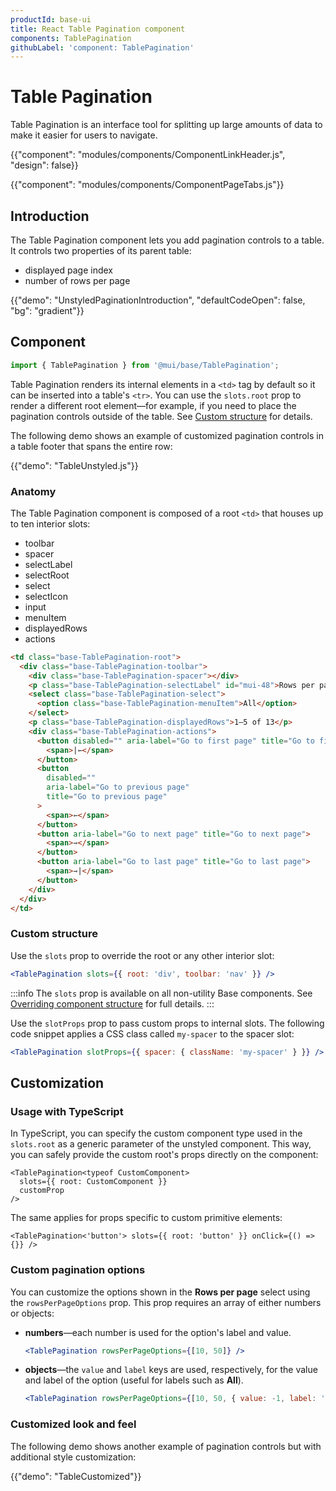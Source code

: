 ```yaml
---
productId: base-ui
title: React Table Pagination component
components: TablePagination
githubLabel: 'component: TablePagination'
---
```


# Table Pagination

<p class="description">Table Pagination is an interface tool for splitting up large amounts of data to make it easier for users to navigate.</p>

{{"component": "modules/components/ComponentLinkHeader.js", "design": false}}

{{"component": "modules/components/ComponentPageTabs.js"}}

## Introduction

The Table Pagination component lets you add pagination controls to a table.
It controls two properties of its parent table:

- displayed page index
- number of rows per page

{{"demo": "UnstyledPaginationIntroduction", "defaultCodeOpen": false, "bg": "gradient"}}

## Component

```jsx
import { TablePagination } from '@mui/base/TablePagination';
```

Table Pagination renders its internal elements in a `<td>` tag by default so it can be inserted into a table's `<tr>`.
You can use the `slots.root` prop to render a different root element—for example, if you need to place the pagination controls outside of the table.
See [Custom structure](#custom-structure) for details.

The following demo shows an example of customized pagination controls in a table footer that spans the entire row:

{{"demo": "TableUnstyled.js"}}

### Anatomy

The Table Pagination component is composed of a root `<td>` that houses up to ten interior slots:

- toolbar
- spacer
- selectLabel
- selectRoot
- select
- selectIcon
- input
- menuItem
- displayedRows
- actions

```html
<td class="base-TablePagination-root">
  <div class="base-TablePagination-toolbar">
    <div class="base-TablePagination-spacer"></div>
    <p class="base-TablePagination-selectLabel" id="mui-48">Rows per page:</p>
    <select class="base-TablePagination-select">
      <option class="base-TablePagination-menuItem">All</option>
    </select>
    <p class="base-TablePagination-displayedRows">1–5 of 13</p>
    <div class="base-TablePagination-actions">
      <button disabled="" aria-label="Go to first page" title="Go to first page">
        <span>|⇽</span>
      </button>
      <button
        disabled=""
        aria-label="Go to previous page"
        title="Go to previous page"
      >
        <span>⇽</span>
      </button>
      <button aria-label="Go to next page" title="Go to next page">
        <span>⇾</span>
      </button>
      <button aria-label="Go to last page" title="Go to last page">
        <span>⇾|</span>
      </button>
    </div>
  </div>
</td>
```

### Custom structure

Use the `slots` prop to override the root or any other interior slot:

```jsx
<TablePagination slots={{ root: 'div', toolbar: 'nav' }} />
```

:::info
The `slots` prop is available on all non-utility Base components.
See [Overriding component structure](/base-ui/guides/overriding-component-structure/) for full details.
:::

Use the `slotProps` prop to pass custom props to internal slots.
The following code snippet applies a CSS class called `my-spacer` to the spacer slot:

```jsx
<TablePagination slotProps={{ spacer: { className: 'my-spacer' } }} />
```

## Customization

### Usage with TypeScript

In TypeScript, you can specify the custom component type used in the `slots.root` as a generic parameter of the unstyled component.
This way, you can safely provide the custom root's props directly on the component:

```tsx
<TablePagination<typeof CustomComponent>
  slots={{ root: CustomComponent }}
  customProp
/>
```

The same applies for props specific to custom primitive elements:

```tsx
<TablePagination<'button'> slots={{ root: 'button' }} onClick={() => {}} />
```

### Custom pagination options

You can customize the options shown in the **Rows per page** select using the `rowsPerPageOptions` prop.
This prop requires an array of either numbers or objects:

- **numbers**—each number is used for the option's label and value.

  ```jsx
  <TablePagination rowsPerPageOptions={[10, 50]} />
  ```

- **objects**—the `value` and `label` keys are used, respectively, for the value and label of the option (useful for labels such as **All**).

  ```jsx
  <TablePagination rowsPerPageOptions={[10, 50, { value: -1, label: 'All' }]} />
  ```

### Customized look and feel

The following demo shows another example of pagination controls but with additional style customization:

{{"demo": "TableCustomized"}}
